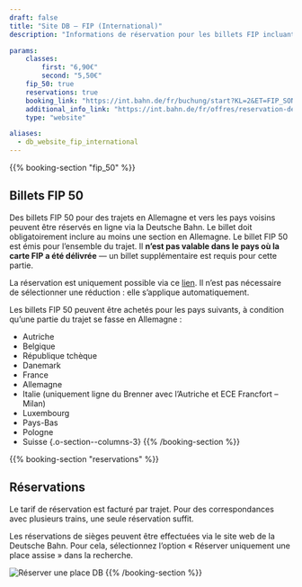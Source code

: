 ```yaml
---
draft: false
title: "Site DB – FIP (International)"
description: "Informations de réservation pour les billets FIP incluant une section en Allemagne."

params:
    classes:
        first: "6,90€"
        second: "5,50€"
    fip_50: true
    reservations: true
    booking_link: "https://int.bahn.de/fr/buchung/start?KL=2&ET=FIP_SONSTIGE"
    additional_info_link: "https://int.bahn.de/fr/offres/reservation-de-places-assises"
    type: "website"

aliases:
  - db_website_fip_international
---
```


{{% booking-section "fip_50" %}}
## Billets FIP 50

Des billets FIP 50 pour des trajets en Allemagne et vers les pays voisins peuvent être réservés en ligne via la Deutsche Bahn. Le billet doit obligatoirement inclure au moins une section en Allemagne. Le billet FIP 50 est émis pour l’ensemble du trajet. Il **n’est pas valable dans le pays où la carte FIP a été délivrée** — un billet supplémentaire est requis pour cette partie.

La réservation est uniquement possible via ce [lien](https://int.bahn.de/fr/buchung/start?KL=2&ET=FIP_SONSTIGE). Il n’est pas nécessaire de sélectionner une réduction : elle s’applique automatiquement.

Les billets FIP 50 peuvent être achetés pour les pays suivants, à condition qu’une partie du trajet se fasse en Allemagne :

- Autriche
- Belgique
- République tchèque
- Danemark
- France
- Allemagne
- Italie (uniquement ligne du Brenner avec l’Autriche et ECE Francfort – Milan)
- Luxembourg
- Pays-Bas
- Pologne
- Suisse
{.o-section--columns-3}
{{% /booking-section %}}

{{% booking-section "reservations" %}}
## Réservations

Le tarif de réservation est facturé par trajet. Pour des correspondances avec plusieurs trains, une seule réservation suffit.

Les réservations de sièges peuvent être effectuées via le site web de la Deutsche Bahn. Pour cela, sélectionnez l’option « Réserver uniquement une place assise » dans la recherche.

![Réserver une place DB](db_reservation.webp)
{{% /booking-section %}}
